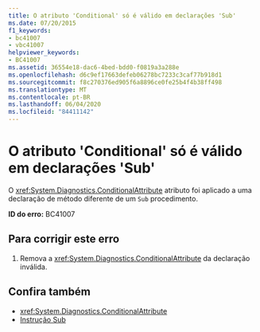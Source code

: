 ```yaml
---
title: O atributo 'Conditional' só é válido em declarações 'Sub'
ms.date: 07/20/2015
f1_keywords:
- bc41007
- vbc41007
helpviewer_keywords:
- BC41007
ms.assetid: 36554e18-dac6-4bed-bdd0-f0819a3a288e
ms.openlocfilehash: d6c9ef17663defeb06278bc7233c3caf77b918d1
ms.sourcegitcommit: f8c270376ed905f6a8896ce0fe25b4f4b38ff498
ms.translationtype: MT
ms.contentlocale: pt-BR
ms.lasthandoff: 06/04/2020
ms.locfileid: "84411142"
---
```

# <a name="attribute-conditional-is-only-valid-on-sub-declarations"></a>O atributo 'Conditional' só é válido em declarações 'Sub'
O <xref:System.Diagnostics.ConditionalAttribute> atributo foi aplicado a uma declaração de método diferente de um `Sub` procedimento.  
  
 **ID do erro:** BC41007  
  
## <a name="to-correct-this-error"></a>Para corrigir este erro  
  
1. Remova a <xref:System.Diagnostics.ConditionalAttribute> da declaração inválida.  
  
## <a name="see-also"></a>Confira também

- <xref:System.Diagnostics.ConditionalAttribute>
- [Instrução Sub](../language-reference/statements/sub-statement.md)

